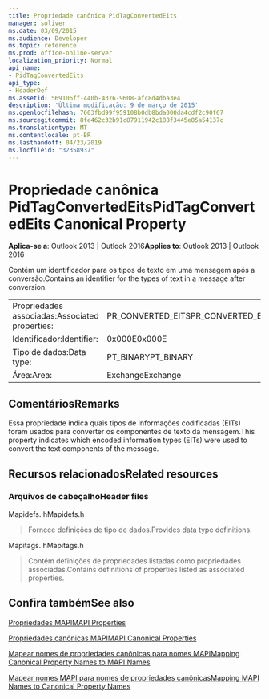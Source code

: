 ```yaml
---
title: Propriedade canônica PidTagConvertedEits
manager: soliver
ms.date: 03/09/2015
ms.audience: Developer
ms.topic: reference
ms.prod: office-online-server
localization_priority: Normal
api_name:
- PidTagConvertedEits
api_type:
- HeaderDef
ms.assetid: 569106ff-440b-4376-9608-afc8d4dba3e4
description: 'Última modificação: 9 de março de 2015'
ms.openlocfilehash: 7603fbd99f959108b0db8bda000da4cdf2c90f67
ms.sourcegitcommit: 8fe462c32b91c87911942c188f3445e85a54137c
ms.translationtype: MT
ms.contentlocale: pt-BR
ms.lasthandoff: 04/23/2019
ms.locfileid: "32358937"
---
```

# <a name="pidtagconvertedeits-canonical-property"></a><span data-ttu-id="fc0b9-103">Propriedade canônica PidTagConvertedEits</span><span class="sxs-lookup"><span data-stu-id="fc0b9-103">PidTagConvertedEits Canonical Property</span></span>

  
  
<span data-ttu-id="fc0b9-104">**Aplica-se a**: Outlook 2013 | Outlook 2016</span><span class="sxs-lookup"><span data-stu-id="fc0b9-104">**Applies to**: Outlook 2013 | Outlook 2016</span></span> 
  
<span data-ttu-id="fc0b9-105">Contém um identificador para os tipos de texto em uma mensagem após a conversão.</span><span class="sxs-lookup"><span data-stu-id="fc0b9-105">Contains an identifier for the types of text in a message after conversion.</span></span>
  
|||
|:-----|:-----|
|<span data-ttu-id="fc0b9-106">Propriedades associadas:</span><span class="sxs-lookup"><span data-stu-id="fc0b9-106">Associated properties:</span></span>  <br/> |<span data-ttu-id="fc0b9-107">PR_CONVERTED_EITS</span><span class="sxs-lookup"><span data-stu-id="fc0b9-107">PR_CONVERTED_EITS</span></span>  <br/> |
|<span data-ttu-id="fc0b9-108">Identificador:</span><span class="sxs-lookup"><span data-stu-id="fc0b9-108">Identifier:</span></span>  <br/> |<span data-ttu-id="fc0b9-109">0x000E</span><span class="sxs-lookup"><span data-stu-id="fc0b9-109">0x000E</span></span>  <br/> |
|<span data-ttu-id="fc0b9-110">Tipo de dados:</span><span class="sxs-lookup"><span data-stu-id="fc0b9-110">Data type:</span></span>  <br/> |<span data-ttu-id="fc0b9-111">PT_BINARY</span><span class="sxs-lookup"><span data-stu-id="fc0b9-111">PT_BINARY</span></span>  <br/> |
|<span data-ttu-id="fc0b9-112">Área:</span><span class="sxs-lookup"><span data-stu-id="fc0b9-112">Area:</span></span>  <br/> |<span data-ttu-id="fc0b9-113">Exchange</span><span class="sxs-lookup"><span data-stu-id="fc0b9-113">Exchange</span></span>  <br/> |
   
## <a name="remarks"></a><span data-ttu-id="fc0b9-114">Comentários</span><span class="sxs-lookup"><span data-stu-id="fc0b9-114">Remarks</span></span>

<span data-ttu-id="fc0b9-115">Essa propriedade indica quais tipos de informações codificadas (EITs) foram usados para converter os componentes de texto da mensagem.</span><span class="sxs-lookup"><span data-stu-id="fc0b9-115">This property indicates which encoded information types (EITs) were used to convert the text components of the message.</span></span>
  
## <a name="related-resources"></a><span data-ttu-id="fc0b9-116">Recursos relacionados</span><span class="sxs-lookup"><span data-stu-id="fc0b9-116">Related resources</span></span>

### <a name="header-files"></a><span data-ttu-id="fc0b9-117">Arquivos de cabeçalho</span><span class="sxs-lookup"><span data-stu-id="fc0b9-117">Header files</span></span>

<span data-ttu-id="fc0b9-118">Mapidefs. h</span><span class="sxs-lookup"><span data-stu-id="fc0b9-118">Mapidefs.h</span></span>
  
> <span data-ttu-id="fc0b9-119">Fornece definições de tipo de dados.</span><span class="sxs-lookup"><span data-stu-id="fc0b9-119">Provides data type definitions.</span></span>
    
<span data-ttu-id="fc0b9-120">Mapitags. h</span><span class="sxs-lookup"><span data-stu-id="fc0b9-120">Mapitags.h</span></span>
  
> <span data-ttu-id="fc0b9-121">Contém definições de propriedades listadas como propriedades associadas.</span><span class="sxs-lookup"><span data-stu-id="fc0b9-121">Contains definitions of properties listed as associated properties.</span></span>
    
## <a name="see-also"></a><span data-ttu-id="fc0b9-122">Confira também</span><span class="sxs-lookup"><span data-stu-id="fc0b9-122">See also</span></span>



[<span data-ttu-id="fc0b9-123">Propriedades MAPI</span><span class="sxs-lookup"><span data-stu-id="fc0b9-123">MAPI Properties</span></span>](mapi-properties.md)
  
[<span data-ttu-id="fc0b9-124">Propriedades canônicas MAPI</span><span class="sxs-lookup"><span data-stu-id="fc0b9-124">MAPI Canonical Properties</span></span>](mapi-canonical-properties.md)
  
[<span data-ttu-id="fc0b9-125">Mapear nomes de propriedades canônicas para nomes MAPI</span><span class="sxs-lookup"><span data-stu-id="fc0b9-125">Mapping Canonical Property Names to MAPI Names</span></span>](mapping-canonical-property-names-to-mapi-names.md)
  
[<span data-ttu-id="fc0b9-126">Mapear nomes MAPI para nomes de propriedades canônicas</span><span class="sxs-lookup"><span data-stu-id="fc0b9-126">Mapping MAPI Names to Canonical Property Names</span></span>](mapping-mapi-names-to-canonical-property-names.md)

